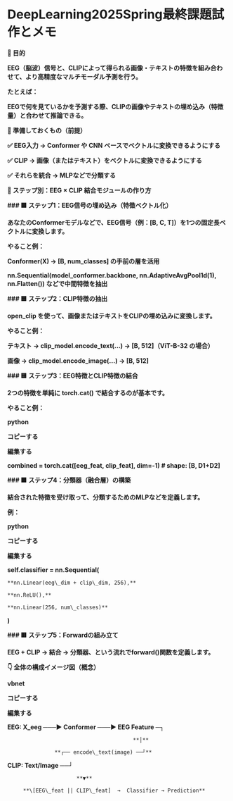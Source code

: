 # **DeepLearning2025Spring最終課題試作とメモ**





**🎯 目的**

**EEG（脳波）信号と、CLIPによって得られる画像・テキストの特徴を組み合わせて、より高精度なマルチモーダル予測を行う。**



**たとえば：**



**EEGで何を見ているかを予測する際、CLIPの画像やテキストの埋め込み（特徴量）と合わせて推論できる。**



**🔧 準備しておくもの（前提）**

**✅ EEG入力 → Conformer や CNN ベースでベクトルに変換できるようにする**



**✅ CLIP → 画像（またはテキスト）をベクトルに変換できるようにする**



**✅ それらを統合 → MLPなどで分類する**



**🧠 ステップ別：EEG × CLIP 結合モジュールの作り方**

**### 🟩 ステップ1：EEG信号の埋め込み（特徴ベクトル化）**

**あなたのConformerモデルなどで、EEG信号（例：\[B, C, T]）を1つの固定長ベクトルに変換します。**



**やること例：**



**Conformer(X) → \[B, num\_classes] の手前の層を活用**



**nn.Sequential(model\_conformer.backbone, nn.AdaptiveAvgPool1d(1), nn.Flatten()) などで中間特徴を抽出**



**### 🟦 ステップ2：CLIP特徴の抽出**

**open\_clip を使って、画像またはテキストをCLIPの埋め込みに変換します。**



**やること例：**



**テキスト → clip\_model.encode\_text(...) → \[B, 512]（ViT-B-32 の場合）**



**画像 → clip\_model.encode\_image(...) → \[B, 512]**



**### 🟨 ステップ3：EEG特徴とCLIP特徴の結合**

**2つの特徴を単純に torch.cat() で結合するのが基本です。**



**やること例：**



**python**

**コピーする**

**編集する**

**combined = torch.cat(\[eeg\_feat, clip\_feat], dim=-1)  # shape: \[B, D1+D2]**

**### 🟧 ステップ4：分類器（融合層）の構築**

**結合された特徴を受け取って、分類するためのMLPなどを定義します。**



**例：**



**python**

**コピーする**

**編集する**

**self.classifier = nn.Sequential(**

    **nn.Linear(eeg\_dim + clip\_dim, 256),**

    **nn.ReLU(),**

    **nn.Linear(256, num\_classes)**

**)**

**### 🟥 ステップ5：Forwardの組み立て**

**EEG + CLIP → 結合 → 分類器、という流れでforward()関数を定義します。**



**👇 全体の構成イメージ図（概念）**

**vbnet**

**コピーする**

**編集する**

**EEG: X\_eeg ───► Conformer ───► EEG Feature ─┐**

                                            **│**

                   **┌── encode\_text(image) ──┘**

**CLIP: Text/Image ──┘**

                          **▼**

         **\[EEG\_feat || CLIP\_feat]  →  Classifier → Prediction**

